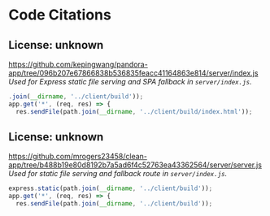 # Code Citations

## License: unknown
https://github.com/kepingwang/pandora-app/tree/096b207e67866838b536835feacc41164863e814/server/index.js  
_Used for Express static file serving and SPA fallback in `server/index.js`._

```js
.join(__dirname, '../client/build'));
app.get('*', (req, res) => {
  res.sendFile(path.join(__dirname, '../client/build/index.html'));
```

## License: unknown
https://github.com/mrogers23458/clean-app/tree/b488b19e80d8192b7a5ad6f4c52763ea43362564/server/server.js  
_Used for static file serving and fallback route in `server/index.js`._

```js
express.static(path.join(__dirname, '../client/build'));
app.get('*', (req, res) => {
  res.sendFile(path.join(__dirname, '../client/build'));
```
